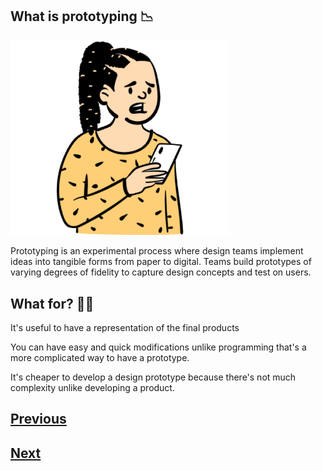 ## What is prototyping :chart_with_downwards_trend:

<img src="./images/bust_1.png" alt="logo_figma" width="350">

Prototyping is an experimental process where design teams implement ideas into tangible forms from paper to digital. Teams build prototypes of varying degrees of fidelity to capture design concepts and test on users.

## What for? :man_shrugging:

It's useful to have a representation of the final products

You can have easy and quick modifications unlike programming that's a more complicated way to have a prototype.

It's cheaper to develop a design prototype because there's not much complexity unlike developing a product.

## [Previous](https://github.com/Coding-Talkers/volunteer-resources/blob/master/courses/Figma-Basics/2.whatIsFigma.md)

## [Next](https://github.com/Coding-Talkers/volunteer-resources/blob/master/courses/Figma-Basics/4.uxDesign.md)
